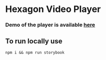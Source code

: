 # Hexagon Video Player

### Demo of the player is available [here](https://vahegian.github.io/hexagonPlayer)
## To run locally use
    npm i && npm run storybook
